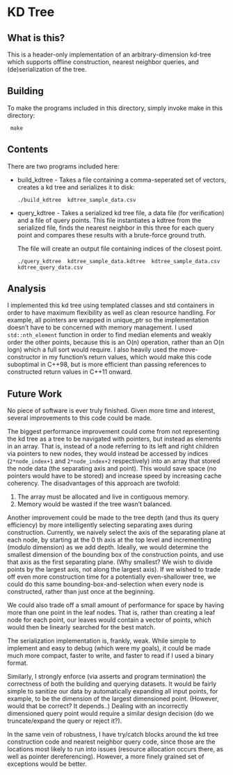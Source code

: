 # KD Tree #

## What is this? ##
This is a header-only implementation of an arbitrary-dimension kd-tree which supports offline construction, nearest neighbor queries, and (de)serialization of the tree. 

## Building ##
To make the programs included in this directory, simply invoke make in this directory:
```
 make
```

## Contents ##

There are two programs included here:
 * build_kdtree - Takes a file containing a comma-seperated set of vectors, creates
   a kd tree and serializes it to disk:
   ```
   ./build_kdtree  kdtree_sample_data.csv
   ```

 * query_kdtree - Takes a serialized kd tree file, a data file (for
   verification) and a file of query points.
   This file instantiates a kdtree from the serialized file, finds the
   nearest neighbor in this three for each query point and compares
   these results with a brute-force ground truth.  
   
   The file will create an output file containing indices of the closest point.
   ```
   ./query_kdtree  kdtree_sample_data.kdtree  kdtree_sample_data.csv kdtree_query_data.csv
   ```

## Analysis ##

I implemented this kd tree using templated classes and std containers in order to have maximum
flexibility as well as clean resource handling. For example, all pointers are wrapped in unique_ptr so
the implementation doesn’t have to be concerned with memory management.
I used ```std::nth_element``` function in order to find median elements and weakly order the other
points, because this is an O(n) operation, rather than an O(n logn) which a full sort would require.
I also heavily used the move-constructor in my function’s return values, which would make this code
suboptimal in C++98, but is more efficient than passing references to constructed return values in C++11
onward.

## Future Work ##
No piece of software is ever truly finished. Given more time and interest, several improvements to this code could be made.

The biggest performance improvement could come from not representing the kd tree as a tree to be
navigated with pointers, but instead as elements in an array. That is, instead of a node referring to its
left and right children via pointers to new nodes, they would instead be accessed by indices (```2*node_index+1``` and ```2*node_index+2``` respectively) into an array that stored the node data (the
separating axis and point). This would save space (no pointers would have to be stored) and increase
speed by increasing cache coherency. The disadvantages of this approach are twofold:
1) The array must be allocated and live in contiguous memory.
2) Memory would be wasted if the tree wasn’t balanced.

Another improvement could be made to the tree depth (and thus its query efficiency) by more intelligently
selecting separating axes during construction. Currently, we naively select the axis of the separating
plane at each node, by starting at the 0 th axis at the top level and incrementing (modulo dimension) as
we add depth. Ideally, we would determine the smallest dimension of the bounding box of the
construction points, and use that axis as the first separating plane. (Why smallest? We wish to divide
points by the largest axis, not along the largest axis). If we wished to trade off even more construction
time for a potentially even-shallower tree, we could do this same bounding-box-and-selection when
every node is constructed, rather than just once at the beginning.

We could also trade off a small amount of performance for space by having more than one point in the
leaf nodes. That is, rather than creating a leaf node for each point, our leaves would contain a vector of
points, which would then be linearly searched for the best match.

The serialization implementation is, frankly, weak. While simple to implement and easy to debug (which were my goals), it could be
made much more compact, faster to write, and faster to read if I used a binary format.

Similarly, I strongly enforce (via asserts and program termination) the correctness of both the building
and querying datasets. It would be fairly simple to sanitize our data by automatically expanding all input points, for example, to be the dimension of the largest dimensioned point. (However, would that be
correct? It depends..) Dealing with an incorrectly dimensioned query point would require a similar
design decision (do we truncate/expand the query or reject it?). 

In the same vein of robustness, I have try/catch blocks around the kd tree construction code and nearest
neighbor query code, since those are the locations most likely to run into issues (resource allocation
occurs there, as well as pointer dereferencing). However, a more finely grained set of exceptions
would be better.
